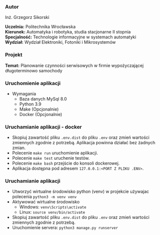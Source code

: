 ### Autor

Inż. Grzegorz Sikorski

**Uczelnia:** Politechnika Wrocławska\
**Kierunek:** Automatyka i robotyka, studia stacjonarne II stopnia\
**Specjalność:** Technologie informacyjne w systemach automatyki\
**Wydział:** Wydział Elektroniki, Fotoniki i Mikrosystemów

### Projekt

**Temat:** Planowanie czynności serwisowych w firmie wypożyczającej długoterminowo samochody


### Uruchomienie aplikacji
* Wymagania
  * Baza danych MySql 8.0
  * Python 3.9
  * Make (Opcjonalnie)
  * Docker (Opcjonalnie)

### Uruchamianie aplikacji - docker

* Skopiuj zawartość pliku `.env.dist` do pliku `.env` oraz zmień wartości zmiennych zgodnie z potrzebą. Aplikacja powinna działać bez żadnych zmian.
* Polecenie `make run` uruchomienie aplikacji.
* Polecenie `make test` uruchenie testów.
* Polecenie `make bash` przejście do konsoli dockerowej.
* Aplikacja dostępna pod adresem `127.0.0.1:<PORT Z PLIKU .ENV>`.

### Uruchamianie aplikacji

* Utworzyć wirtualne środowisko python (venv) w projekcie używajac polecenia `python3 -m venv venv`
* Aktywować wirtualne środowisko
  * Windows: `venv\Scripts\activate`
  * Linux: `source venv/bin/activate`
* Skopiuj zawartość pliku `.env.dist` do pliku `.env` oraz zmień wartości zmiennych zgodnie z potrzebą.
* Uruchomienie servera: `python3 manage.py runserver`
